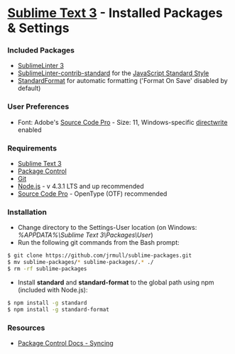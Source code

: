 # [Sublime Text 3] - Installed Packages & Settings

### Included Packages
  - [SublimeLinter 3]
  - [SublimeLinter-contrib-standard] for the [JavaScript Standard Style]
  - [StandardFormat] for automatic formatting ('Format On Save' disabled by default)

### User Preferences
  - Font: Adobe's [Source Code Pro] - Size: 11, Windows-specific [directwrite] enabled

### Requirements

  - [Sublime Text 3]
  - [Package Control]
  - [Git]
  - [Node.js] - v 4.3.1 LTS and up recommended
  - [Source Code Pro] - OpenType (OTF) recommended

### Installation
  - Change directory to the Settings-User location (on Windows: *%APPDATA%\Sublime Text 3\Packages\User*)
  - Run the following git commands from the Bash prompt:

```sh
$ git clone https://github.com/jrmull/sublime-packages.git
$ mv sublime-packages/* sublime-packages/.* ./
$ rm -rf sublime-packages
```

  - Install **standard** and **standard-format** to the global path using npm (included with Node.js):

```sh
$ npm install -g standard
$ npm install -g standard-format
```

### Resources
  - [Package Control Docs - Syncing]


[directwrite]: <https://msdn.microsoft.com/en-us/library/windows/desktop/dd371554(v=vs.85).aspx>
[Git]: <https://git-scm.com/>
[JavaScript Standard Style]: <http://standardjs.com/>
[Node.js]: <https://nodejs.org>
[Package Control]: <https://packagecontrol.io/>
[Package Control Docs - Syncing]: <https://packagecontrol.io/docs/syncing>
[Source Code Pro]: <https://github.com/adobe-fonts/source-code-pro>
[StandardFormat]: <https://github.com/bcomnes/sublime-standard-format>
[SublimeLinter 3]: <http://www.sublimelinter.com/>
[SublimeLinter-contrib-standard]: <https://github.com/Flet/SublimeLinter-contrib-standard>
[Sublime Text 3]: <https://www.sublimetext.com/>

